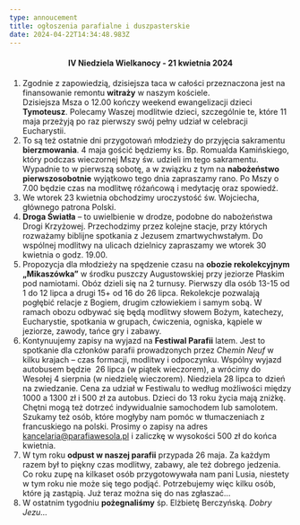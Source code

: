 ```yaml
---
type: annoucement
title: ogłoszenia parafialne i duszpasterskie
date: 2024-04-22T14:34:48.983Z
---
```

<!--StartFragment-->

<h4 style="text-align:center;">IV Niedziela Wielkanocy - 21 kwietnia 2024</h4>

1. Zgodnie z zapowiedzią, dzisiejsza taca w całości przeznaczona jest na finansowanie remontu **witraży** w naszym kościele.\
   Dzisiejsza Msza o 12.00 kończy weekend ewangelizacji dzieci **Tymoteusz**. Polecamy Waszej modlitwie dzieci, szczególnie te, które 11 maja przeżyją po raz pierwszy swój pełny udział w celebracji Eucharystii.
2. To są też ostatnie dni przygotowań młodzieży do przyjęcia sakramentu **bierzmowania**. 4 maja gościć będziemy ks. Bp. Romualda Kamińskiego, który podczas wieczornej Mszy św. udzieli im tego sakramentu. Wypadnie to w pierwszą sobotę, a w związku z tym na **nabożeństwo pierwszosobotnie** wyjątkowo tego dnia zapraszamy rano. Po Mszy o 7.00 będzie czas na modlitwę różańcową i medytację oraz spowiedź.
3. We wtorek 23 kwietnia obchodzimy uroczystość św. Wojciecha, głównego patrona Polski.
4. **Droga Światła** – to uwielbienie w drodze, podobne do nabożeństwa Drogi Krzyżowej. Przechodzimy przez kolejne stacje, przy których rozważamy biblijne spotkania z Jezusem zmartwychwstałym. Do wspólnej modlitwy na ulicach dzielnicy zapraszamy we wtorek 30 kwietnia o godz. 19.00.
5. Propozycja dla młodzieży na spędzenie czasu na **obozie rekolekcyjnym „Mikaszówka”** w środku puszczy Augustowskiej przy jeziorze Płaskim pod namiotami. Obóz dzieli się na 2 turnusy. Pierwszy dla osób 13-15 od 1 do 12 lipca a drugi 15+ od 16 do 26 lipca. Rekolekcje pozwalają pogłębić relacje z Bogiem, drugim człowiekiem i samym sobą. W ramach obozu odbywać się będą modlitwy słowem Bożym, katechezy, Eucharystie, spotkania w grupach, ćwiczenia, ogniska, kąpiele w jeziorze, zawody, tańce gry i zabawy. 
6. Kontynuujemy zapisy na wyjazd na **Festiwal Parafii** latem. Jest to spotkanie dla członków parafii prowadzonych przez *Chemin Neuf* w kilku krajach – czas formacji, modlitwy i odpoczynku. Wspólny wyjazd autobusem będzie  26 lipca (w piątek wieczorem), a wrócimy do Wesołej 4 sierpnia (w niedzielę wieczorem). Niedziela 28 lipca to dzień na zwiedzanie. Cena za udział w Festiwalu to według możliwości między 1000 a 1300 zł i 500 zł za autobus. Dzieci do 13 roku życia mają zniżkę. Chętni mogą też dotrzeć indywidualnie samochodem lub samolotem. Szukamy też osób, które mogłyby nam pomóc w tłumaczeniach z francuskiego na polski. Prosimy o zapisy na adres [kancelaria@parafiawesola.pl](mailto:kancelaria@parafiawesola.pl) i zaliczkę w wysokości 500 zł do końca kwietnia.
7. W tym roku **odpust w naszej parafii** przypada 26 maja. Za każdym razem był to piękny czas modlitwy, zabawy, ale też dobrego jedzenia. Co roku zupę na kilkaset osób przygotowywała nam pani Lusia, niestety w tym roku nie może się tego podjąć. Potrzebujemy więc kilku osób, które ją zastąpią. Już teraz można się do nas zgłaszać…
8. W ostatnim tygodniu **pożegnaliśmy** śp. Elżbietę Berczyńską. *Dobry Jezu…*

<!--EndFragment-->